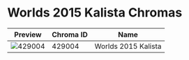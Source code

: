 # Worlds 2015 Kalista Chromas



| Preview | Chroma ID | Name |
|---------|-----------|------|
| ![429004](https://raw.communitydragon.org/latest/plugins/rcp-be-lol-game-data/global/default/v1/champion-chroma-images/429/429004.png) | 429004 | Worlds 2015 Kalista |